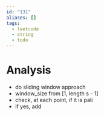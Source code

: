 ```yaml
---
id: "131"
aliases: []
tags:
  - leetcode
  - string
  - todo
---
```


# Analysis 
- do sliding window approach 
- window_size from [1, length s - 1]
- check, at each point, if it is pali 
- if yes, add
